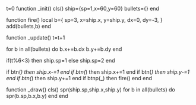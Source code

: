 t=0
function _init()
 cls()
 ship={sp=1,x=60,y=60}
 bullets={}
end

function fire()
 local b={
  sp=3,
  x=ship.x,
  y=ship.y,
  dx=0,
  dy=-3,
 }
 add(bullets,b)
end

function _update()
 t=t+1
 
 for b in all(bullets) do
  b.x+=b.dx
  b.y+=b.dy
 end
 
 if(t%6<3) then
  ship.sp=1
 else
  ship.sp=2
 end
 
 if btn(_) then ship.x-=1 end
 if btn(_) then ship.x+=1 end
 if btn(_) then ship.y-=1 end
 if btn(_) then ship.y+=1 end
 if btnp(_) then fire() end
end

function _draw()
 cls()
 spr(ship.sp,ship.x,ship.y)
 for b in all(bullets) do
  spr(b.sp,b.x,b.y)
 end
end

